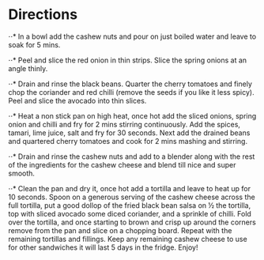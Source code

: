 # Directions

⋅⋅* In a bowl add the cashew nuts and pour on just boiled water and leave to soak for 5 mins.

⋅⋅* Peel and slice the red onion in thin strips. Slice the spring onions at an angle thinly. 

⋅⋅* Drain and rinse the black beans. Quarter the cherry tomatoes and finely chop the coriander and red chilli (remove the seeds if you like it less spicy). Peel and slice the avocado into thin slices. 

⋅⋅* Heat a non stick pan on high heat, once hot add the sliced onions, spring onion and chilli and fry for 2 mins stirring continuously. Add the spices, tamari, lime juice, salt and fry for 30 seconds. Next add the drained beans and quartered cherry tomatoes and cook for 2 mins mashing and stirring. 

⋅⋅* Drain and rinse the cashew nuts and add to a blender along with the rest of the ingredients for the cashew cheese and blend till nice and super smooth.

⋅⋅* Clean the pan and dry it, once hot add a tortilla and leave to heat up for 10 seconds. Spoon on a generous serving of the cashew cheese across the full tortilla, put a good dollop of the fried black bean salsa on ½ the tortilla, top with sliced avocado some diced coriander, and a sprinkle of chilli. Fold over the tortilla, and once starting to brown and crisp up around the corners remove from the pan and slice on a chopping board. Repeat with the remaining tortillas and fillings. Keep any remaining cashew cheese to use for other sandwiches it will last 5 days in the fridge. Enjoy!